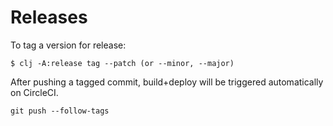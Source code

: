 # Releases

To tag a version for release:

```
$ clj -A:release tag --patch (or --minor, --major)
```

After pushing a tagged commit, build+deploy will be triggered automatically on CircleCI.

```
git push --follow-tags
```